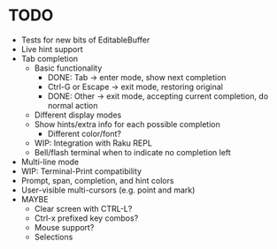 # TODO


* Tests for new bits of EditableBuffer
* Live hint support
* Tab completion
  * Basic functionality
    * DONE: Tab -> enter mode, show next completion
    * Ctrl-G or Escape -> exit mode, restoring original
    * DONE: Other -> exit mode, accepting current completion, do normal action
  * Different display modes
  * Show hints/extra info for each possible completion
    * Different color/font?
  * WIP: Integration with Raku REPL
  * Bell/flash terminal when to indicate no completion left
* Multi-line mode
* WIP: Terminal-Print compatibility
* Prompt, span, completion, and hint colors
* User-visible multi-cursors (e.g. point and mark)
* MAYBE
  * Clear screen with CTRL-L?
  * Ctrl-x prefixed key combos?
  * Mouse support?
  * Selections
